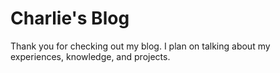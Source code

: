 # Charlie's Blog

Thank you for checking out my blog. I plan on talking about my experiences, knowledge, and projects.
